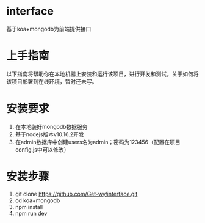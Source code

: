 <!--
 * @Author: solomonyuu@gmail.com
 * @Date: 2020-03-10 10:45:57
 * @LastEditors: solomonyuu@gmail.com
 * @LastEditTime: 2020-03-10 10:52:06
 -->
# interface
基于koa+mongodb为前端提供接口

# 上手指南
以下指南将帮助你在本地机器上安装和运行该项目，进行开发和测试。关于如何将该项目部署到在线环境，暂时还未写。

# 安装要求
1. 在本地装好mongodb数据服务
2. 基于nodejs版本v10.16.2开发
3. 在admin数据库中创建users名为admin；密码为123456（配置在项目config.js中可以修改）

# 安装步骤
1. git clone https://github.com/Get-wy/interface.git
2. cd koa+mongodb
3. npm install
4. npm run dev


